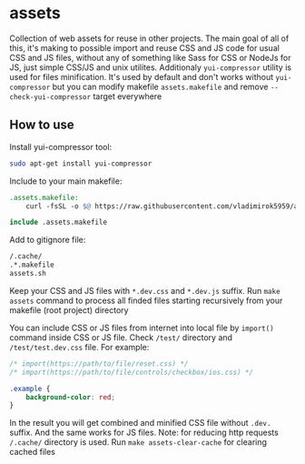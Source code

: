 # assets

Collection of web assets for reuse in other projects. The main goal of all of this, it's making to possible import and reuse CSS and JS code for usual CSS and JS files, without any of something like Sass for CSS or NodeJs for JS, just simple CSS/JS and unix utilites. Additionaly `yui-compressor` utility is used for files minification. It's used by default and don't works without `yui-compressor` but you can modify makefile `assets.makefile` and remove `--check-yui-compressor` target everywhere

## How to use

Install yui-compressor tool:

```sh
sudo apt-get install yui-compressor
```

Include to your main makefile:

```makefile
.assets.makefile:
    curl -fsSL -o $@ https://raw.githubusercontent.com/vladimirok5959/assets/main/assets.makefile

include .assets.makefile
```

Add to gitignore file:

```txt
/.cache/
.*.makefile
assets.sh
```

Keep your CSS and JS files with `*.dev.css` and `*.dev.js` suffix. Run `make assets` command to process all finded files starting recursively from your makefile (root project) directory

You can include CSS or JS files from internet into local file by `import()` command inside CSS or JS file. Check `/test/` directory and `/test/test.dev.css` file. For example:

```css
/* import(https://path/to/file/reset.css) */
/* import(https://path/to/file/controls/checkbox/ios.css) */

.example {
    background-color: red;
}
```

In the result you will get combined and minified CSS file without `.dev.` suffix. And the same works for JS files. Note: for reducing http requests `/.cache/` directory is used. Run `make assets-clear-cache` for clearing cached files
